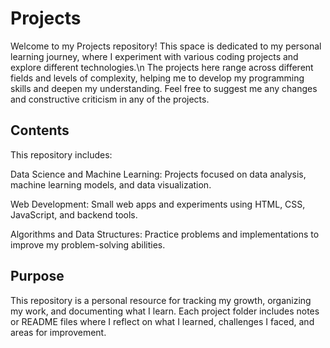 # Projects

Welcome to my Projects repository! This space is dedicated to my personal learning journey, where I experiment with various coding projects and explore different technologies.\n
The projects here range across different fields and levels of complexity, helping me to develop my programming skills and deepen my understanding.
Feel free to suggest me any changes and constructive criticism in any of the projects.

## Contents

This repository includes:

Data Science and Machine Learning: Projects focused on data analysis, machine learning models, and data visualization.

Web Development: Small web apps and experiments using HTML, CSS, JavaScript, and backend tools.

Algorithms and Data Structures: Practice problems and implementations to improve my problem-solving abilities.

## Purpose

This repository is a personal resource for tracking my growth, organizing my work, and documenting what I learn. 
Each project folder includes notes or README files where I reflect on what I learned, challenges I faced, and areas for improvement.

